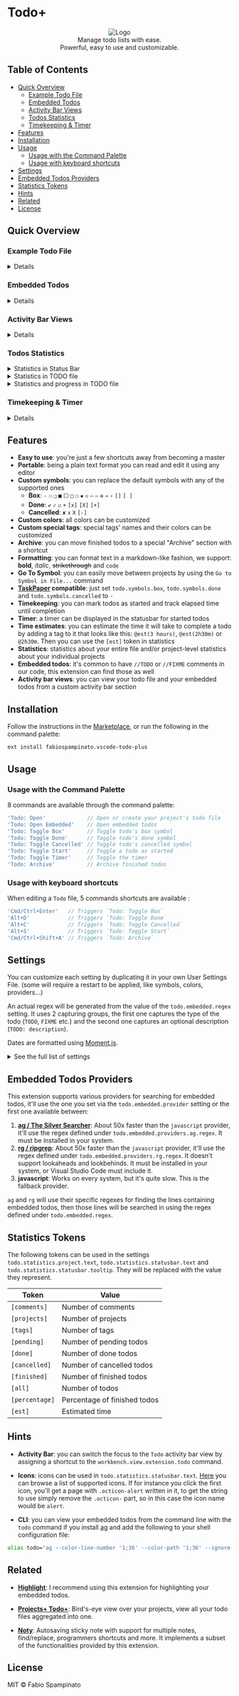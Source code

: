# Todo+

<p align="center">
  <img
    src="https://raw.githubusercontent.com/fabiospampinato/vscode-todo-plus/master/resources/logo/logo-128x128.png"
    alt="Logo"
  />
  <br />
  Manage todo lists with ease.<br />
  Powerful, easy to use and customizable.
</p>


## Table of Contents

- [Quick Overview](#quick-overview)
  - [Example Todo File](#example-todo-file)
  - [Embedded Todos](#embedded-todos)
  - [Activity Bar Views](#activity-bar-views)
  - [Todos Statistics](#todos-statistics)
  - [Timekeeping & Timer](#timekeeping--timer)
- [Features](#features)
- [Installation](#installation)
- [Usage](#usage)
  - [Usage with the Command Palette](#usage-with-the-command-palette)
  - [Usage with keyboard shortcuts](#usage-with-keyboard-shortcuts)
- [Settings](#settings)
- [Embedded Todos Providers](#embedded-todos-providers)
- [Statistics Tokens](#statistics-tokens)
- [Hints](#hints)
- [Related](#related)
- [License](#license)


## Quick Overview

### Example Todo File
<details>

  [See source code of this file](resources/readme.todo)
  ![Example todo file](resources/demo/syntax.png)
</details>


### Embedded Todos
<details>

  ![Embedded](resources/demo/embedded.gif)
</details>


### Activity Bar Views
<details>

  ![Activity bar views](resources/demo/activity_bar_views.png)
</details>


### Todos Statistics
<details>
  <summary>Statistics in Status Bar</summary>

  ![Statistics](resources/demo/statistics.png)
</details>

<details>
  <summary>Statistics in TODO file</summary>

  ![Project Statistics](resources/demo/project_statistics.png)
</details>

<details>
  <summary>Statistics and progress in TODO file</summary>

  ![Project Statistics Advanced](resources/demo/project_statistics_adv.gif)
</details>


### Timekeeping & Timer
<details>

  ![Timekeeping & Timer](resources/demo/timer.gif)
</details>


## Features

- **Easy to use**: you're just a few shortcuts away from becoming a master
- **Portable**: being a plain text format you can read and edit it using any editor
- **Custom symbols**: you can replace the default symbols with any of the supported ones
  - **Box**: `-` `❍` `❑` `■` `⬜` `□` `☐` `▪` `▫` `–` `—` `≡` `→` `›` `[]` `[ ]`
  - **Done**: `✔` `✓` `☑` `+` `[x]` `[X]` `[+]`
  - **Cancelled**: `✘` `x` `X` `[-]`
- **Custom colors**: all colors can be customized
- **Custom special tags**: special tags' names and their colors can be customized
- **Archive**: you can move finished todos to a special "Archive" section with a shortcut
- **Formatting**: you can format text in a markdown-like fashion, we support: **bold**, _italic_, ~~strikethrough~~ and `code`
- **Go To Symbol**: you can easily move between projects by using the `Go to Symbol in File...` command
- **[TaskPaper](https://www.taskpaper.com) compatible**: just set `todo.symbols.box`, `todo.symbols.done` and `todo.symbols.cancelled` to `-`
- **Timekeeping**: you can mark todos as started and track elapsed time until completion
- **Timer**: a timer can be displayed in the statusbar for started todos
- **Time estimates**: you can estimate the time it will take to complete a todo by adding a tag to it that looks like this: `@est(3 hours)`, `@est(2h30m)` or `@2h30m`. Then you can use the `[est]` token in statistics
- **Statistics**: statistics about your entire file and/or project-level statistics about your individual projects
- **Embedded todos**: it's common to have `//TODO` or `//FIXME` comments in our code, this extension can find those as well
- **Activity bar views**: you can view your todo file and your embedded todos from a custom activity bar section


## Installation

Follow the instructions in the [Marketplace](https://marketplace.visualstudio.com/items?itemName=fabiospampinato.vscode-todo-plus), or run the following in the command palette:

```shell
ext install fabiospampinato.vscode-todo-plus
```


## Usage

### Usage with the Command Palette
8 commands are available through the command palette:

```js
'Todo: Open'             // Open or create your project's todo file
'Todo: Open Embedded'    // Open embedded todos
'Todo: Toggle Box'       // Toggle todo's box symbol
'Todo: Toggle Done'      // Toggle todo's done symbol
'Todo: Toggle Cancelled' // Toggle todo's cancelled symbol
'Todo: Toggle Start'     // Toggle a todo as started
'Todo: Toggle Timer'     // Toggle the timer
'Todo: Archive'          // Archive finished todos
```


### Usage with keyboard shortcuts

When editing a `Todo` file, 5 commands shortcuts are available :

```js
'Cmd/Ctrl+Enter'   // Triggers `Todo: Toggle Box`
'Alt+D'            // Triggers `Todo: Toggle Done`
'Alt+C'            // Triggers `Todo: Toggle Cancelled`
'Alt+S'            // Triggers `Todo: Toggle Start`
'Cmd/Ctrl+Shift+A' // Triggers `Todo: Archive`
```


## Settings

You can customize each setting by duplicating it in your own User Settings File. (some will require a restart to be applied, like symbols, colors, providers...)

An actual regex will be generated from the value of the `todo.embedded.regex` setting. It uses 2 capturing groups, the first one captures the type of the todo (`TODO`, `FIXME` etc.) and the second one captures an optional description (`TODO: description`).

Dates are formatted using [Moment.js](https://momentjs.com/docs/#/displaying/format).

<details>
  <summary>See the full list of settings</summary>

  ```js
  {
    // Todo file name.
    // Other supported names are: `*.todo`, `*.todos`, `*.task`, `*.tasks`, `*.taskpaper` and `todolist.txt`
    "todo.file.name": "TODO",

    // New todo files default content
    "todo.file.defaultContent": "\nTodo:\n  ☐ Item\n",

    // Globs to use for including files
    "todo.file.include": ["**/TODO", ...],

    // Globs to use for excluding files
    "todo.file.exclude": ["**/.*/**", ...],

    // Start the tree in an expanded state
    "todo.file.view.expanded": true,

    // String used for indentation
    "todo.indentation": "  ",

    // Box symbol
    "todo.symbols.box": "☐",

    // Done symbol
    "todo.symbols.done": "✔",

    // Cancelled symbol
    "todo.symbols.cancelled": "✘",

    // Done todo color
    "todo.colors.done": "#a6e22e",

    // Cancelled todo color
    "todo.colors.cancelled": "#f92672",

    // Code color
    "todo.colors.code": "#fd971f",

    // Comment color
    "todo.colors.comment": "#75715e",

    // Project color
    "todo.colors.project": "#66d9ef",

    // Project statistics color
    "todo.colors.projectStatistics": "#4694a3",

    // Tag color
    "todo.colors.tag": "#e6db74",

    // Object mapping todo types to their color
    "todo.colors.types": { "TODO": "#ffcc00", "FIXME": "#cc0000" ... },

    // Special tags' names
    "todo.tags.names": ["critical", "high", "low", "today"],

    // Infer commonly used tags' names
    "todo.tags.namesInference": true,

    // Special tags' background colors
    "todo.tags.backgroundColors": ["#e54545", "#e59f45", "#e5d145", "#ae81ff"],

    // Special tags' foreground colors
    "todo.tags.foregroundColors": ["#000000", "#000000", "#000000", "#000000"],

    // Name of the special "Archive" section
    "todo.archive.name": "Archive",

    // Remove projects without todos
    "todo.archive.remove.emptyProjects": true,

    // Remove extra empty lines,
    // keeping no more than `emptyLinesThreshold` consecutive empty lines
    "todo.archive.remove.emptyLines": 1,

    // Enable the @project tag
    "todo.archive.project.enabled": true,

    // String used for joining multiple projects
    "todo.archive.project.separator": ".",

    // Enable markdown-like formatting
    "todo.formatting.enabled": true,

    // Enable the @created tag
    "todo.timekeeping.created.enabled": false,

    // Insert the time inside the @created tag
    "todo.timekeeping.created.time": true,

    // Format used for displaying time inside @created
    "todo.timekeeping.created.format": "YY-MM-DD HH:mm",

    // Insert the time inside the @started tag
    "todo.timekeeping.started.time": true,

    // Format used for displaying time inside @started
    "todo.timekeeping.started.format": "YY-MM-DD HH:mm",

    // Enable the @done/cancelled tag.
    // Always enabled if you explicitly start a todo or if you use only 1 symbol
    "todo.timekeeping.finished.enabled": true,

    // Insert the time inside the @done/cancelled tag
    "todo.timekeeping.finished.time": true,

    // Format used for displaying time inside @done/cancelled
    "todo.timekeeping.finished.format": "YY-MM-DD HH:mm",

    // Enable the @lasted/wasted tag
    "todo.timekeeping.elapsed.enabled": true,

    // Format used for displaying time diff inside @lasted/waster
    "todo.timekeeping.elapsed.format": "short-compact",

    // Format used for the `[est]` token
    "todo.timekeeping.estimate.format": "short-compact",

    // Show a timer for started todos in the statusbar
    "todo.timer.statusbar.enabled": true,

    // Should the item be placed to the left or right?
    "todo.timer.statusbar.alignment": "left",

    // The foreground color for this item
    "todo.timer.statusbar.color": "",

    // The priority of this item.
    // Higher value means the item should be shown more to the left
    "todo.timer.statusbar.priority": -10,

    // Show statistics next to a project, boolean or JS expression
    "todo.statistics.project.enabled": "global.projects < 100 && project.pending > 0",

    // Template used for rendering the text
    "todo.statistics.project.text": "([pending]) [est]",

    // Show statistics in the statusbar, boolean or JS expression
    "todo.statistics.statusbar.enabled": "global.all > 0",

    // Ignore the archive when rendering statistics in the statusbar
    "todo.statistics.statusbar.ignoreArchive": true,

    // Should the item be placed to the left or right?
    "todo.statistics.statusbar.alignment": "left",

    // The foreground color for this item
    "todo.statistics.statusbar.color": "",

    // Command to execute on click
    "todo.statistics.statusbar.command": "",

    // The priority of this item.
    // Higher value means the item should be shown more to the left
    "todo.statistics.statusbar.priority": -1,

    // Template used for rendering the text
    "todo.statistics.statusbar.text": "$(check) [finished]/[all] ([percentage]%)",

    // Template used for rendering the tooltip
    "todo.statistics.statusbar.tooltip": "[pending] Pending - [done] Done - [cancelled] Cancelled",

    // Regex used for finding embedded todos, requires double escaping
    "todo.embedded.regex": "(?:<!-- *)?(?:#|//|/\\*+|<!--|--) *(TODO|FIXME|FIX|BUG|UGLY|HACK|NOTE|IDEA|REVIEW|DEBUG|OPTIMIZE)(?:\\([^)]+\\))?:?(?!\\w)(?: *-->| *\\*/|(?= *(?:[^:]//|/\\*+|<!--|@|--))|((?: +[^\\n@]*?)(?= *(?:[^:]//|/\\*+|<!--|@|--(?!>)))|(?: +[^@\\n]+)?))",

    // Regex flags to use
    "todo.embedded.regexFlags": "gi",

    // Globs to use for including files
    "todo.embedded.include": ["**/*"],

    // Globs to use for excluding files
    "todo.embedded.exclude": ["**/.*", "**/.*/**", ...],

    // The provider to use when searching for embedded todos
    "todo.embedded.provider": "",

    // Regex used by ag, requires double escaping
    "todo.embedded.providers.ag.regex": "(?:#|//|/\\*+|<!--|--) *(TODO|FIXME|FIX|BUG|UGLY|HACK|NOTE|IDEA|REVIEW|DEBUG|OPTIMIZE)",

    // Extra arguments to pass to ag
    "todo.embedded.providers.ag.args": ['--ignore-case'],

    // Regex used by rg, requires double escaping
    "todo.embedded.providers.rg.regex": "(?:#|//|/\\*+|<!--|--) *(TODO|FIXME|FIX|BUG|UGLY|HACK|NOTE|IDEA|REVIEW|DEBUG|OPTIMIZE)",

    // Extra arguments to pass to rg
    "todo.embedded.providers.rg.args": ['--ignore-case'],

    // Show the whole line
    "todo.embedded.file.wholeLine": true,

    // Group embedded todos by workspace root
    "todo.embedded.file.groupByRoot": true,

    // Group embedded todos by type
    "todo.embedded.file.groupByType": true,

    // Group embedded todos by file
    "todo.embedded.file.groupByFile": true,

    // Show the whole line
    "todo.embedded.view.wholeLine": false,

    // Group embedded todos by workspace root
    "todo.embedded.view.groupByRoot": true,

    // Group embedded todos by type
    "todo.embedded.view.groupByType": true,

    // Group embedded todos by file
    "todo.embedded.view.groupByFile": true,

    // Start the tree in an expanded state
    "todo.embedded.view.expanded": true,

    // Show icons next to todos and types"
    "todo.embedded.view.icons": true,
  }
  ```
</details>


## Embedded Todos Providers

This extension supports various providers for searching for embedded todos, it'll use the one you set via the `todo.embedded.provider` setting or the first one available between:

1. **[ag / The Silver Searcher](https://github.com/ggreer/the_silver_searcher)**: About 50x faster than the `javascript` provider, it'll use the regex defined under `todo.embedded.providers.ag.regex`. It must be installed in your system.
2. **[rg / ripgrep](https://github.com/BurntSushi/ripgrep)**: About 50x faster than the `javascript` provider, it'll use the regex defined under `todo.embedded.providers.rg.regex`. It doesn't support lookaheads and lookbehinds. It must be installed in your system, or Visual Studio Code must include it.
3. **javascript**: Works on every system, but it's quite slow. This is the fallback provider.

`ag` and `rg` will use their specific regexes for finding the lines containing embedded todos, then those lines will be searched in using the regex defined under `todo.embedded.regex`.


## Statistics Tokens

The following tokens can be used in the settings `todo.statistics.project.text`, `todo.statistics.statusbar.text` and `todo.statistics.statusbar.tooltip`. They will be replaced with the value they represent.

| Token          | Value                        |
|----------------|------------------------------|
| `[comments]`   | Number of comments           |
| `[projects]`   | Number of projects           |
| `[tags]`       | Number of tags               |
| `[pending]`    | Number of pending todos      |
| `[done]`       | Number of done todos         |
| `[cancelled]`  | Number of cancelled todos    |
| `[finished]`   | Number of finished todos     |
| `[all]`        | Number of todos              |
| `[percentage]` | Percentage of finished todos |
| `[est]`        | Estimated time               |


## Hints

- **Activity Bar**: you can switch the focus to the `Todo` activity bar view by assigning a shortcut to the `workbench.view.extension.todo` command.

- **Icons**: icons can be used in `todo.statistics.statusbar.text`. [Here](https://octicons.github.com/) you can browse a list of supported icons. If for instance you click the first icon, you'll get a page with `.octicon-alert` written in it, to get the string to use simply remove the `.octicon-` part, so in this case the icon name would be `alert`.

- **CLI**: you can view your embedded todos from the command line with the `todo` command if you install [ag](https://github.com/ggreer/the_silver_searcher) and add the following to your shell configuration file:

```bash
alias todo="ag --color-line-number '1;36' --color-path '1;36' --ignore-case --print-long-lines --silent '(?:<!-- *)?(?:#|//|/\*+|<!--|--) *(TODO|FIXME|FIX|BUG|UGLY|HACK|NOTE|IDEA|REVIEW|DEBUG|OPTIMIZE)(?:\([^(]+\))?:?(?!\w)(?: *-->| *\*/|(?= *(?:[^:]//|/\*+|<!--|@|--))|((?: +[^\n@]*?)(?= *(?:[^:]//|/\*+|<!--|@|--))|(?: +[^@\n]+)?))'"
```


## Related

- **[Highlight](https://marketplace.visualstudio.com/items?itemName=fabiospampinato.vscode-highlight)**: I recommend using this extension for highlighting your embedded todos.

- **[Projects+ Todo+](https://marketplace.visualstudio.com/items?itemName=fabiospampinato.vscode-projects-plus-todo-plus)**: Bird's-eye view over your projects, view all your todo files aggregated into one.

- **[Noty](https://github.com/fabiospampinato/noty)**: Autosaving sticky note with support for multiple notes, find/replace, programmers shortcuts and more. It implements a subset of the functionalities provided by this extension.


## License

MIT © Fabio Spampinato